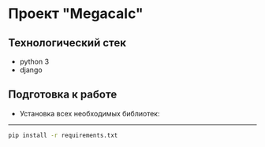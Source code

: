 # Проект "Megacalc"


Технологический стек
---------------------------------
- python 3
- django

Подготовка к работе
---------------------------------

- Установка всех необходимых библиотек:
---------------------------------
```bash
pip install -r requirements.txt